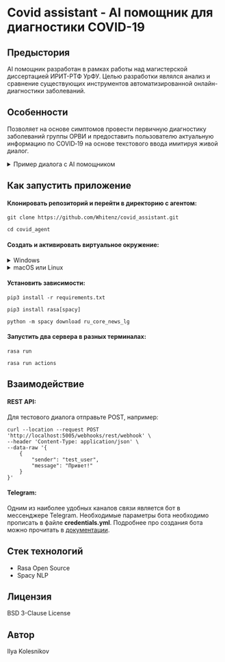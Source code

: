 # Covid assistant - AI помощник для диагностики COVID-19

## Предыстория
AI помощник разработан в рамках работы над магистерской диссертацией ИРИТ-РТФ УрФУ. Целью разработки являлся анализ и сравнение существующих инструментов автоматизированной онлайн-диагностики заболеваний.

## Особенности
Позволяет на основе симптомов провести первичную диагностику заболеваний группы ОРВИ и предоставить пользователю актуальную информацию по COVID‑19 на основе текстового ввода имитируя живой диалог.

<details>
    <summary>Пример диалога с AI помощником</summary>
        <pre>
            - Привет! Меня зовут Костя!<br>
            - Здравствуйте, Костя.<br>
            - У тебя есть имя?<br>
            - Меня зовут Илья. В честь моего создателя!<br>
            - Ты реальный человек?<br>
            - Нет, я интеллектуальный бот. Но скорее всего смогу вам помочь.<br>
            - Кажется я заболел, нужен совет<br>
            - Я постараюсь Вам помочь. Какие симптомы Вас беспокоят? Пожалуйста, опишите как можно подробнее.<br>
            - Ну у меня сухой кашель со вчерашнего дня, температура высокая. Еще запахи плохо чувствую.<br>
            - По Вашим симптомам можно предположить, что у Вас короновирусная инфекция. Рекомендую незамедлительно обратиться к врачу, не занимайтесь самолечением.<br>
            - А какие лекарства пить?<br>
            - Извините, но я не могу назначить Вам лекарство. Для этого Вам потребуется обратиться к врачу.<br>
            - Понял, спасибо.<br>
            - Спасибо, что обратились. Надеюсь я смог Вам помочь.<br>
        </pre>
</details>


## Как запустить приложение

#### Клонировать репозиторий и перейти в директорию с агентом:
```
git clone https://github.com/Whitenz/covid_assistant.git
```

```
cd covid_agent
```

#### Cоздать и активировать виртуальное окружение:
<details>
    <summary>Windows</summary>
    <pre>python3 -m venv ./venv</pre>
    <pre>source ./venv/Scripts/activate</pre>
</details>

<details>
    <summary>macOS или Linux</summary>
    <pre>python3 -m venv ./venv</pre>
    <pre>source ./venv/bin/activate</pre>
</details>

#### Установить зависимости:
```
pip3 install -r requirements.txt
```

```
pip3 install rasa[spacy]
```

```
python -m spacy download ru_core_news_lg
```

#### Запустить два сервера в разных терминалах:
```
rasa run
```

```
rasa run actions
```


## Взаимодействие 

#### REST API:
Для тестового диалога отправьте POST, например:

```
curl --location --request POST 'http://localhost:5005/webhooks/rest/webhook' \
--header 'Content-Type: application/json' \
--data-raw '{
    {
        "sender": "test_user",
        "message": "Привет!"
    }
}'
```

#### Telegram:

Одним из наиболее удобных каналов связи является бот в мессенджере Telegram. Необходимые параметры бота необходимо прописать в файле **credentials.yml**.
Подробнее про создания бота можно прочитать в [документации](https://rasa.com/docs/rasa/connectors/telegram/).


## Стек технологий
- Rasa Open Source
- Spacy NLP


## Лицензия
BSD 3-Clause License


## Автор
Ilya Kolesnikov